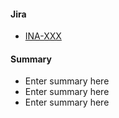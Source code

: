 #### Jira
* [INA-XXX](https://mobile-pablo.atlassian.net/browse/INA-XXX)
#### Summary
* Enter summary here
* Enter summary here
* Enter summary here
